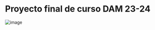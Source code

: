 # Proyecto final de curso DAM 23-24
![image](https://github.com/Nudack/Proyecto/assets/114146534/ef1df246-38c1-46ed-a6d0-ef703e44f2e7)
